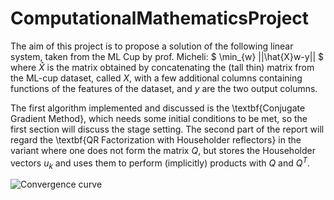 # ComputationalMathematicsProject
The aim of this project is to propose a solution of the following linear system, taken from the ML Cup by prof. Micheli:
$ \min_{w} ||\hat{X}w-y|| $
where $\hat{X}$ is the matrix obtained by concatenating the (tall thin) matrix from the ML-cup dataset, called $X$, with a few additional columns containing functions of the features of the dataset, and $y$ are the two output columns.

The first algorithm implemented and discussed is the \textbf{Conjugate Gradient Method}, which needs some initial conditions to be met, so the first section will discuss the stage setting. 
The second part of the report will regard the \textbf{QR Factorization with Householder reflectors} in the variant where one does not form the matrix $Q$, but stores the Householder vectors $u_k$ and uses them to perform (implicitly) products with $Q$ and $Q^T$.

![Convergence curve](CG/graph/converge_curve.jpg)

